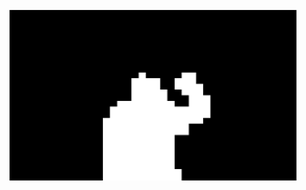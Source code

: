<img src="readme_media/wave.gif" alt="Olá"
style="display: block; margin: auto; width: 800px; height: 300px; border: 1px solid #ddd;"/>
